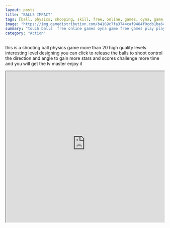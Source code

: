 ```yaml
---
layout: posts
title: "BALLS IMPACT"
tags: [ball, physics, shooping, skill, free, online, games, oyna, game, free, games, play, play, games]
image: "https://img.gamedistribution.com/b4169c7fa3744caf9484f0cdb1ba6431.jpg"
summary: "touch balls  free online games oyna game free games play play games"
category: "Action"
---
```


this is a shooting ball physics game more than 20 high quality levels interesting level designing you can click to release the balls to shoot control the direction and angle to gain more stars and scores challenge more time and you will get the lv master enjoy it

<iframe width="100%" height="480px;" src="https://html5.gamedistribution.com/b4169c7fa3744caf9484f0cdb1ba6431/"></iframe>